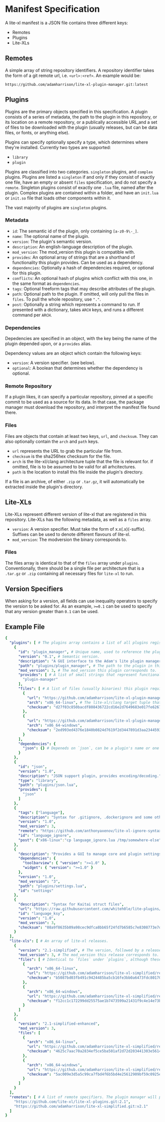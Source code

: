 # Manifest Specification

A lite-xl manifest is a JSON file contains three different keys:

* Remotes
* Plugins
* Lite-XLs

## Remotes

A simple array of string repository identifiers. A repository identifier takes
the form of a git remote url, i.e. `<url>:<ref>`. An example would be:

`https://github.com/adamharrison/lite-xl-plugin-manager.git:latest`

## Plugins

Plugins are the primary objects specified in this specification. A plugin 
consists of a series of metadata, the path to the plugin in this repository,
or its location on a remote repository, or a publically accessible URL,and a 
set of files to be downloaded with the plugin (usually releases, but can be 
data files, or fonts, or anything else). 

Plugins can specify optionally specify a type, which determines where they're
installed. Currently two types are supported:

* `library`
* `plugin`

Plugins are classified into two categories. `singleton` plugins, and `complex`
plugins. Plugins are listed a `singleton` if and only if they consist of exactly
one file, have an empty or absent `files` specification, and do not specify
a `remote`. Singleton plugins consist of exactly one `.lua` file, named after
the plugin. Complex plugins are contained within a folder, and have an
`init.lua` or `init.so` file that loads other components within it.

The vast majority of plugins are `singleton` plugins.

### Metadata

* `id`: The semantic id of the plugin, only containing `[a-z0-9\-_]`.
* `name`: The optional name of the plugin.
* `version`: The plugin's semantic version.
* `description`: An english-language description of the plugin.
* `mod_version`: The mod_version this plugin is compatible with.
* `provides`: An optional array of strings that are a shorthand of functionality
 this plugin provides. Can be used as a dependency.
* `dependencies`: Optionally a hash of dependencies required, or optional 
  for this plugin.
* `conflicts`: An optional hash of plugins which conflict with this one, in the same
  format as `dependencies`.
* `tags`:  Optional freeform tags that may describe attributes of the plugin.
* `path`: Optional path to the plugin. If omitted, will only pull the files in
  `files`. To pull the whole repository, use `"."`.
* `post`: Optionally a string which represents a command to run. If presented
  with a dictionary, takes `ARCH` keys, and runs a different command per `ARCH`.

### Dependencies

Depedencies are specified in an object, with the key being the name of the 
plugin depended upon, or a `provides` alias.

Dependency values are an object which contain the following keys:

* `version`: A version specifier. (see below).
* `optional`: A boolean that determines whether the dependency is optional.

### Remote Repository

If a plugin likes, it can specify a particular repository, pinned at a specific
commit to be used as a source for its data. In that case, the package manager
must download the repository, and interpret the manifest file found there.

### Files

Files are objects that contain at least two keys, `url`, and `checksum`. They
can also optionally contain the `arch` and `path` keys. 

* `url` represents the URL to grab the particular file from.
* `checksum` is the sha256hex checksum for the file.
* `arch` is the lite-xl/clang architecture tuple that the file is relevant for.
  if omitted, file is to be assumed to be valid for all arhcitectures.
* `path` is the location to install this file inside the plugin's directory.

If a file is an archive, of either `.zip` or `.tar.gz`, it will automatically
be extracted inside the plugin's directory.

## Lite-XLs

Lite-XLs represent different version of lite-xl that are registered in this
repository. Lite-XLs has the following metadata, as well as a `files` array.

* `version`: A version specifier. Must take the form of x.x(.x)(-suffix).
  Suffixes can be used to denote different flavours of lite-xl.
* `mod_version`: The modversion the binary corresponds to.

### Files

The files array is identical to that of the `files` array under `plugins`.
Conventionally, there should be a single file per architecture that is a 
`.tar.gz` or `.zip` containing all necessary files for `lite-xl` to run.

## Version Specifiers

When asking for a version, all fields can use inequality operators to specify
the version to be asked for. As an example, `>=0.1` can be used to specify
that any version greater than `0.1` can be used.

## Example File

```yaml
{
  "plugins": [ # The plugins array contains a list of all plugins registered on this repository.
    {
      "id": "plugin_manager", # Unique name, used to reference the plugin.
      "version": "0.1", # Semantic version.
      "description": "A GUI interface to the Adam's lite plugin manager.", # English description of the plugin.
      "path": "plugins/plugin_manager", # The path to the plugin in this repository.
      "mod_version": 3, # The mod_version this plugin corresponds to.
      "provides": [ # A list of small strings that represent functionalities this plugin provides.
        "plugin-manager" 
      ],
      "files": [ # A list of files (usually binaries) this plugin requires to function.
        {
          "url": "https://github.com/adamharrison/lite-xl-plugin-manager/releases/download/v0.1/lpm.x86_64-linux", # A publically accessible to download from.
          "arch": "x86_64-linux", # The lite-xl/clang target tuple that represents the architecture this file is for.
          "checksum": "d27f03c850bacdf808436722cd16e2d7649683e017fe6267934eeeedbcd21096" # the sha256hex checksum that corresponds to this file.
        },
        {
          "url": "https://github.com/adamharrison/lite-xl-plugin-manager/releases/download/v0.1/lpm.x86_64-windows.exe",
          "arch": "x86_64-windows",
          "checksum": "2ed993ed4376e1840b0824d7619f2d3447891d3aa234459378fcf9387c4e4680"
        }
      ],
      "dependencies": {
        "json": {} # Depeneds on `json`, can be a plugin's name or one of its `provides`.
      }
    },
    {
      "id": "json",
      "version": "1.0",
      "description": "JSON support plugin, provides encoding/decoding.",
      "type": "library",
      "path": "plugins/json.lua",
      "provides": [
        "json"
      ]
    },
    {
      "tags": ["language"],
      "description": "Syntax for .gitignore, .dockerignore and some other `.*ignore` files",
      "version": "1.0",
      "mod_version": 3,
      "remote": "https://github.com/anthonyaxenov/lite-xl-ignore-syntax:2ed993ed4376e1840b0824d7619f2d3447891d3aa234459378fcf9387c4e4680", # The remote to be used for this plugin.
      "id": "language_ignore",
      "post": {"x86-linux":"cp language_ignore.lua /tmp/somewhere-else", "x86-windows":"COPY language_ignore.lua C:\\Users\\Someone\\ignore.lua"} # Post download steps to run to fully set up the plugin. Does not run by default, requires --post.
    },
    {
      "description": "Provides a GUI to manage core and plugin settings, bindings and select color theme. Depends on widget.",
      "dependencies": {
        "toolbarview": { "version": ">=1.0" },
        "widget": { "version": ">=1.0" }
      },
      "version": "1.0",
      "mod_version": "3",
      "path": "plugins/settings.lua",
      "id": "settings"
    },
    {
      "description": "Syntax for Kaitai struct files",
      "url": "https://raw.githubusercontent.com/whiteh0le/lite-plugins/main/plugins/language_ksy.lua?raw=1", # URL directly to the singleton plugin file.
      "id": "language_ksy",
      "version": "1.0",
      "mod_version": 3,
      "checksum": "08a9f8635b09a98cec9dfca8bb65f24fd7b6585c7e8308773e7ddff9a3e5a60f", # Checksum for this particular URL.
    }
  ],
  "lite-xls": [ # An array of lite-xl releases.
    {
      "version": "2.1-simplified", # The version, followed by a release suffix defining the release flavour. The only releases that are permitted to not have suffixes are official relases.
      "mod_version": 3, # The mod_version this release corresponds to.
      "files": [ # Identical to `files` under `plugins`, although these are usually simply archives to be extracted.
        {
          "arch": "x86_64-linux",
          "url": "https://github.com/adamharrison/lite-xl-simplified/releases/download/v2.1/lite-xl-2.1.0-simplified-x86_64-linux.tar.gz",
          "checksum": "b5087bd03fb491c9424485ba5cb16fe3bb0a6473fdc801704e43f82cdf960448"
        },
        {
          "arch": "x86_64-windows",
          "url": "https://github.com/adamharrison/lite-xl-simplified/releases/download/v2.1/lite-xl-2.1.0-simplified-x86_64-windows.zip",
          "checksum": "f12cc1c172299dd25575ae1b7473599a21431f9c4e14e73b271ff1429913275d"
        }
      ]
    },
    {
      "version": "2.1-simplified-enhanced",
      "mod_version": 3,
      "files": [
        {
          "arch": "x86_64-linux",
          "url": "https://github.com/adamharrison/lite-xl-simplified/releases/download/v2.1/lite-xl-2.1.0-simplified-x86_64-linux-enhanced.tar.gz",
          "checksum": "4625c7aac70a2834ef5ce5ba501af2d72d203441303e56147dcf8bcc4b889e40"
        },
        {
          "arch": "x86_64-windows",
          "url": "https://github.com/adamharrison/lite-xl-simplified/releases/download/v2.1/lite-xl-2.1.0-simplified-x86_64-windows-enhanced.zip",
          "checksum": "5ac009e3d5a5c99ca7fbd4f6b5bd4e25612909bf59c0925eddb41fe294ce28a4"
        }
      ]
    }
  ],
  "remotes": [ # A list of remote specifiers. The plugin manager will pull these in and add them as additional repositories if specified to do so with a flag.
    "https://github.com/lite-xl/lite-xl-plugins.git:2.1",
    "https://github.com/adamharrison/lite-xl-simplified.git:v2.1"
  ]
}
```
